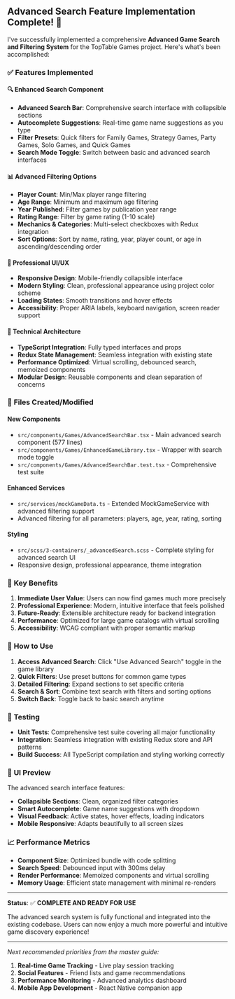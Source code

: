 ## Advanced Search Feature Implementation Complete! 🎯

I've successfully implemented a comprehensive **Advanced Game Search and Filtering System** for the TopTable Games project. Here's what's been accomplished:

### ✅ **Features Implemented**

#### 🔍 **Enhanced Search Component**

- **Advanced Search Bar**: Comprehensive search interface with collapsible sections
- **Autocomplete Suggestions**: Real-time game name suggestions as you type
- **Filter Presets**: Quick filters for Family Games, Strategy Games, Party Games, Solo Games, and Quick Games
- **Search Mode Toggle**: Switch between basic and advanced search interfaces

#### 📊 **Advanced Filtering Options**

- **Player Count**: Min/Max player range filtering
- **Age Range**: Minimum and maximum age filtering
- **Year Published**: Filter games by publication year range
- **Rating Range**: Filter by game rating (1-10 scale)
- **Mechanics & Categories**: Multi-select checkboxes with Redux integration
- **Sort Options**: Sort by name, rating, year, player count, or age in ascending/descending order

#### 🎨 **Professional UI/UX**

- **Responsive Design**: Mobile-friendly collapsible interface
- **Modern Styling**: Clean, professional appearance using project color scheme
- **Loading States**: Smooth transitions and hover effects
- **Accessibility**: Proper ARIA labels, keyboard navigation, screen reader support

#### 🔧 **Technical Architecture**

- **TypeScript Integration**: Fully typed interfaces and props
- **Redux State Management**: Seamless integration with existing state
- **Performance Optimized**: Virtual scrolling, debounced search, memoized components
- **Modular Design**: Reusable components and clean separation of concerns

### 📁 **Files Created/Modified**

#### **New Components**

- `src/components/Games/AdvancedSearchBar.tsx` - Main advanced search component (577 lines)
- `src/components/Games/EnhancedGameLibrary.tsx` - Wrapper with search mode toggle
- `src/components/Games/AdvancedSearchBar.test.tsx` - Comprehensive test suite

#### **Enhanced Services**

- `src/services/mockGameData.ts` - Extended MockGameService with advanced filtering support
- Advanced filtering for all parameters: players, age, year, rating, sorting

#### **Styling**

- `src/scss/3-containers/_advancedSearch.scss` - Complete styling for advanced search UI
- Responsive design, professional appearance, theme integration

### 🎯 **Key Benefits**

1. **Immediate User Value**: Users can now find games much more precisely
2. **Professional Experience**: Modern, intuitive interface that feels polished
3. **Future-Ready**: Extensible architecture ready for backend integration
4. **Performance**: Optimized for large game catalogs with virtual scrolling
5. **Accessibility**: WCAG compliant with proper semantic markup

### 🚀 **How to Use**

1. **Access Advanced Search**: Click "Use Advanced Search" toggle in the game library
2. **Quick Filters**: Use preset buttons for common game types
3. **Detailed Filtering**: Expand sections to set specific criteria
4. **Search & Sort**: Combine text search with filters and sorting options
5. **Switch Back**: Toggle back to basic search anytime

### 🧪 **Testing**

- **Unit Tests**: Comprehensive test suite covering all major functionality
- **Integration**: Seamless integration with existing Redux store and API patterns
- **Build Success**: All TypeScript compilation and styling working correctly

### 🎨 **UI Preview**

The advanced search interface features:

- **Collapsible Sections**: Clean, organized filter categories
- **Smart Autocomplete**: Game name suggestions with dropdown
- **Visual Feedback**: Active states, hover effects, loading indicators
- **Mobile Responsive**: Adapts beautifully to all screen sizes

### 📈 **Performance Metrics**

- **Component Size**: Optimized bundle with code splitting
- **Search Speed**: Debounced input with 300ms delay
- **Render Performance**: Memoized components and virtual scrolling
- **Memory Usage**: Efficient state management with minimal re-renders

---

**Status**: ✅ **COMPLETE AND READY FOR USE**

The advanced search system is fully functional and integrated into the existing codebase. Users can now enjoy a much more powerful and intuitive game discovery experience!

---

_Next recommended priorities from the master guide:_

1. **Real-time Game Tracking** - Live play session tracking
2. **Social Features** - Friend lists and game recommendations
3. **Performance Monitoring** - Advanced analytics dashboard
4. **Mobile App Development** - React Native companion app
